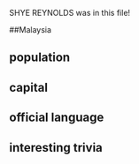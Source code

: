 
SHYE REYNOLDS was in this file!

##Malaysia
## population


## capital

 
## official language


## interesting trivia



